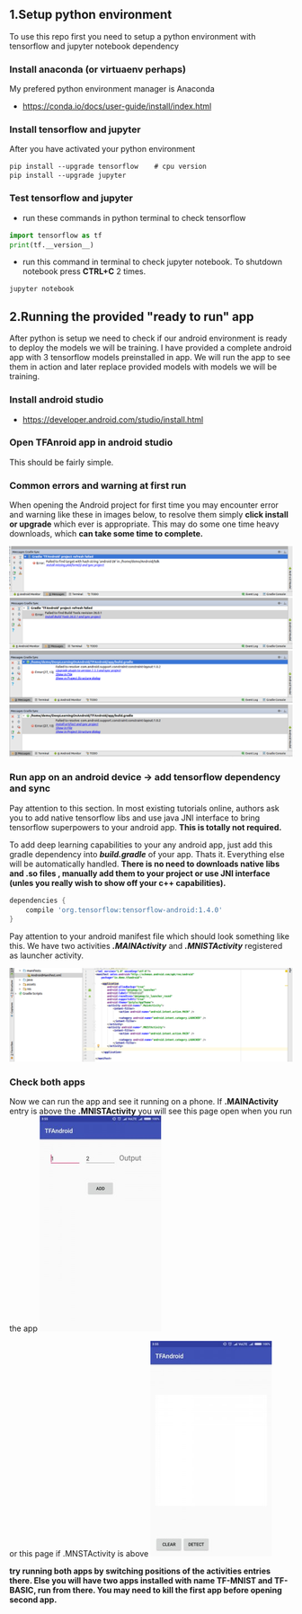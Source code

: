 ## 1.Setup python environment
To use this repo first you need to setup a python environment with tensorflow and jupyter notebook dependency
### Install anaconda (or virtuaenv perhaps)
My prefered python environment manager is Anaconda
* https://conda.io/docs/user-guide/install/index.html

### Install tensorflow and jupyter
After you have activated your python environment
```shell
pip install --upgrade tensorflow    # cpu version
pip install --upgrade jupyter 
```
### Test tensorflow and jupyter
- run these commands in python terminal to check tensorflow
```python
import tensorflow as tf
print(tf.__version__)
```
- run this command in terminal to check jupyter notebook. To shutdown notebook press **CTRL+C** 2 times.
```shell
jupyter notebook
```

## 2.Running the provided "ready to run" app
After python is setup we need to check if our android environment is ready to deploy the models we will be training. I have provided a complete android app with 3 tensorflow models preinstalled in app. We will run the app to see them in action and later replace provided models with models we will be training.

### Install android studio
* https://developer.android.com/studio/install.html

### Open TFAnroid app in android studio 
This should be fairly simple.
### Common errors and warning at first run
When opening the Android project for first time you may encounter error and warning like these in images below, to resolve them simply **click install or upgrade** which ever is appropriate. This may do some one time heavy downloads, which **can take some time to complete.**

![Image 1](images/as_1_missing_platform.png)
![Image 2](images/as_2_build_tool.png)
![Image 3](images/as_3_upgrade_plugin.png)
![Image 4](images/as_4_install_artifact.png)

### Run app on an android device -> add tensorflow dependency and sync
Pay attention to this section. In most existing tutorials online, authors ask you to add native tensorflow libs and use java JNI interface to bring tensorflow superpowers to your android app. **This is totally not required.**

To add deep learning capabilities to your any android app, just add this gradle dependency into ***build.gradle*** of your app. Thats it. Everything else will be automatically handled. **There is no need to downloads native libs and .so files , manually add them to your project or use JNI interface (unles you really wish to show off your c++ capabilities).**

```gradle
dependencies {
    compile 'org.tensorflow:tensorflow-android:1.4.0'
}

```

Pay attention to your android manifest file which should look something like this. We have two activities ***.MAINActivity*** and ***.MNISTActivity*** registered as launcher activity.

![Image 5](images/as_6_main_activity.png)



### Check both apps
Now we can run the app and see it running on a phone. If **.MAINActivity** entry is above the **.MNISTActivity** you will see this page open when you run the app
![Image 6](images/tf_1_add_small.jpg)

or this page if .MNSTActivity is above
![Image 7](images/tf_2_mnist_small.jpg)

**try running both apps by switching positions of the activities entries there. Else you will have two apps installed with name TF-MNIST and TF-BASIC, run from there. You may need to kill the first app before opening second app.**
